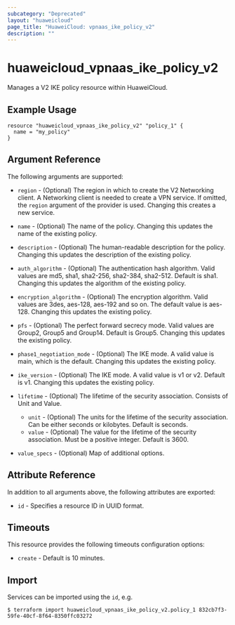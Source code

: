 ```yaml
---
subcategory: "Deprecated"
layout: "huaweicloud"
page_title: "HuaweiCloud: vpnaas_ike_policy_v2"
description: ""
---
```


# huaweicloud_vpnaas_ike_policy_v2

Manages a V2 IKE policy resource within HuaweiCloud.

## Example Usage

```hcl
resource "huaweicloud_vpnaas_ike_policy_v2" "policy_1" {
  name = "my_policy"
}
```

## Argument Reference

The following arguments are supported:

* `region` - (Optional) The region in which to create the V2 Networking client. A Networking client is needed to create
  a VPN service. If omitted, the
  `region` argument of the provider is used. Changing this creates a new service.

* `name` - (Optional) The name of the policy. Changing this updates the name of the existing policy.

* `description` - (Optional) The human-readable description for the policy. Changing this updates the description of the
  existing policy.

* `auth_algorithm` - (Optional) The authentication hash algorithm. Valid values are md5, sha1, sha2-256, sha2-384,
  sha2-512. Default is sha1. Changing this updates the algorithm of the existing policy.

* `encryption_algorithm` - (Optional) The encryption algorithm. Valid values are 3des, aes-128, aes-192 and so on. The
  default value is aes-128. Changing this updates the existing policy.

* `pfs` - (Optional) The perfect forward secrecy mode. Valid values are Group2, Group5 and Group14. Default is Group5.
  Changing this updates the existing policy.

* `phase1_negotiation_mode` - (Optional) The IKE mode. A valid value is main, which is the default. Changing this
  updates the existing policy.

* `ike_version` - (Optional) The IKE mode. A valid value is v1 or v2. Default is v1. Changing this updates the existing
  policy.

* `lifetime` - (Optional) The lifetime of the security association. Consists of Unit and Value.
  + `unit` - (Optional) The units for the lifetime of the security association. Can be either seconds or kilobytes.
    Default is seconds.
  + `value` - (Optional) The value for the lifetime of the security association. Must be a positive integer. Default is
    3600.

* `value_specs` - (Optional) Map of additional options.

## Attribute Reference

In addition to all arguments above, the following attributes are exported:

* `id` - Specifies a resource ID in UUID format.

## Timeouts

This resource provides the following timeouts configuration options:

* `create` - Default is 10 minutes.

## Import

Services can be imported using the `id`, e.g.

```
$ terraform import huaweicloud_vpnaas_ike_policy_v2.policy_1 832cb7f3-59fe-40cf-8f64-8350ffc03272
```
